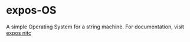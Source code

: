 # expos-OS
A simple Operating System for a string machine. For documentation, visit [expos nitc](http://exposnitc.github.io)
